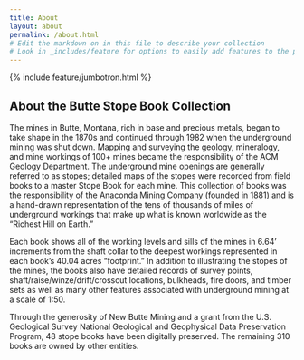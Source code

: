 ```yaml
---
title: About
layout: about
permalink: /about.html
# Edit the markdown on in this file to describe your collection
# Look in _includes/feature for options to easily add features to the page
---
```


{% include feature/jumbotron.html %} 

## About the Butte Stope Book Collection

The mines in Butte, Montana, rich in base and precious metals, began to take shape in the 1870s and continued through 1982 when the underground mining was shut down. Mapping and surveying the geology, mineralogy, and mine workings of 100+ mines became the responsibility of the ACM Geology Department. The underground mine openings are generally referred to as stopes; detailed maps of the stopes were recorded from field books to a master Stope Book for each mine. This collection of books was the responsibility of the Anaconda Mining Company (founded in 1881) and is a hand-drawn representation of the tens of thousands of miles of underground workings that make up what is known worldwide as the “Richest Hill on Earth.”

Each book shows all of the working levels and sills of the mines in 6.64’ increments from the shaft collar to the deepest workings represented in each book’s 40.04 acres “footprint.” In addition to illustrating the stopes of the mines, the books also have detailed records of survey points, shaft/raise/winze/drift/crosscut locations, bulkheads, fire doors, and timber sets as well as many other features associated with underground mining at a scale of 1:50.

Through the generosity of New Butte Mining and a grant from the U.S. Geological Survey National Geological and Geophysical Data Preservation Program, 48 stope books have been digitally preserved. The remaining 310 books are owned by other entities.
